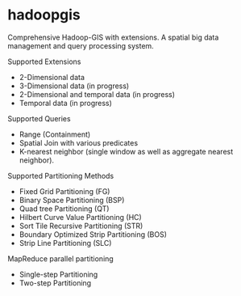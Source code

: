# hadoopgis
Comprehensive Hadoop-GIS with extensions.
A spatial big data management and query processing system.

Supported Extensions
- 2-Dimensional data
- 3-Dimensional data (in progress)
- 2-Dimensional and temporal data (in progress)
- Temporal data (in progress)

Supported Queries
- Range (Containment)
- Spatial Join with various predicates
- K-nearest neighbor (single window as well as aggregate nearest neighbor).

Supported Partitioning Methods
- Fixed Grid Partitioning (FG)
- Binary Space Partitioning (BSP)
- Quad tree Partitioning (QT)
- Hilbert Curve Value Partitioning (HC)
- Sort Tile Recursive Partitioning (STR)
- Boundary Optimized Strip Partitioning (BOS)
- Strip Line Partitioning (SLC)

MapReduce parallel partitioning
- Single-step Partitioning
- Two-step Partitioning
